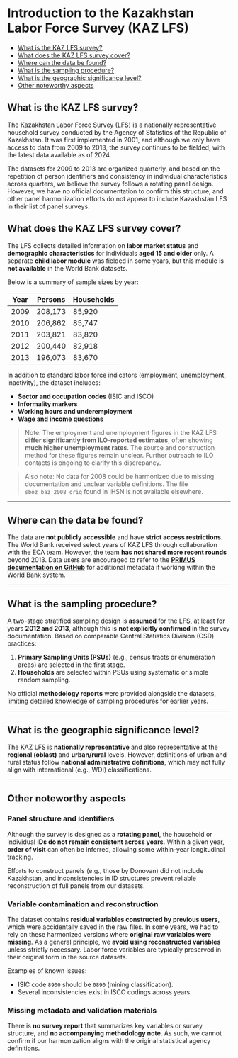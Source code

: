 # Introduction to the Kazakhstan Labor Force Survey (KAZ LFS)

- [What is the KAZ LFS survey?](#what-is-the-kaz-lfs-survey)
- [What does the KAZ LFS survey cover?](#what-does-the-kaz-lfs-survey-cover)
- [Where can the data be found?](#where-can-the-data-be-found)
- [What is the sampling procedure?](#what-is-the-sampling-procedure)
- [What is the geographic significance level?](#what-is-the-geographic-significance-level)
- [Other noteworthy aspects](#other-noteworthy-aspects)


## What is the KAZ LFS survey?

The Kazakhstan Labor Force Survey (LFS) is a nationally representative household survey conducted by the Agency of Statistics of the Republic of Kazakhstan. It was first implemented in 2001, and although we only have access to data from 2009 to 2013, the survey continues to be fielded, with the latest data available as of 2024.

The datasets for 2009 to 2013 are organized quarterly, and based on the repetition of person identifiers and consistency in individual characteristics across quarters, we believe the survey follows a rotating panel design. However, we have no official documentation to confirm this structure, and other panel harmonization efforts do not appear to include Kazakhstan LFS in their list of panel surveys.

## What does the KAZ LFS survey cover?

The LFS collects detailed information on **labor market status** and **demographic characteristics** for individuals **aged 15 and older** only. A separate **child labor module** was fielded in some years, but this module is **not available** in the World Bank datasets.

Below is a summary of sample sizes by year:

| Year | Persons | Households |
|------|---------|------------|
| 2009 | 208,173 | 85,920     |
| 2010 | 206,862 | 85,747     |
| 2011 | 203,821 | 83,820     |
| 2012 | 200,440 | 82,918     |
| 2013 | 196,073 | 83,670     |

In addition to standard labor force indicators (employment, unemployment, inactivity), the dataset includes:
- **Sector and occupation codes** (ISIC and ISCO)
- **Informality markers**
- **Working hours and underemployment**
- **Wage and income questions**

> Note: The employment and unemployment figures in the KAZ LFS **differ significantly from ILO-reported estimates**, often showing **much higher unemployment rates**. The source and construction method for these figures remain unclear. Further outreach to ILO contacts is ongoing to clarify this discrepancy.

> Also note: No data for 2008 could be harmonized due to missing documentation and unclear variable definitions. The file `sboz_baz_2008_orig` found in IHSN is not available elsewhere.

---

## Where can the data be found?

The data are **not publicly accessible** and have **strict access restrictions**. The World Bank received select years of KAZ LFS through collaboration with the ECA team. However, the team **has not shared more recent rounds** beyond 2013. Data users are encouraged to refer to the **[PRIMUS documentation on GitHub](https://github.com/worldbank/primus)** for additional metadata if working within the World Bank system.

---

## What is the sampling procedure?

A two-stage stratified sampling design is **assumed** for the LFS, at least for years **2012 and 2013**, although this is **not explicitly confirmed** in the survey documentation. Based on comparable Central Statistics Division (CSD) practices:
1. **Primary Sampling Units (PSUs)** (e.g., census tracts or enumeration areas) are selected in the first stage.
2. **Households** are selected within PSUs using systematic or simple random sampling.

No official **methodology reports** were provided alongside the datasets, limiting detailed knowledge of sampling procedures for earlier years.

---

## What is the geographic significance level?

The KAZ LFS is **nationally representative** and also representative at the **regional (oblast)** and **urban/rural** levels. However, definitions of urban and rural status follow **national administrative definitions**, which may not fully align with international (e.g., WDI) classifications.

---

## Other noteworthy aspects

### Panel structure and identifiers

Although the survey is designed as a **rotating panel**, the household or individual **IDs do not remain consistent across years**. Within a given year, **order of visit** can often be inferred, allowing some within-year longitudinal tracking.

Efforts to construct panels (e.g., those by Donovan) did not include Kazakhstan, and inconsistencies in ID structures prevent reliable reconstruction of full panels from our datasets.

### Variable contamination and reconstruction

The dataset contains **residual variables constructed by previous users**, which were accidentally saved in the raw files. In some years, we had to rely on these harmonized versions where **original raw variables were missing**. As a general principle, we **avoid using reconstructed variables** unless strictly necessary. Labor force variables are typically preserved in their original form in the source datasets.

Examples of known issues:
- ISIC code `8900` should be `0890` (mining classification).
- Several inconsistencies exist in ISCO codings across years.

### Missing metadata and validation materials

There is **no survey report** that summarizes key variables or survey structure, and **no accompanying methodology note**. As such, we cannot confirm if our harmonization aligns with the original statistical agency definitions.

